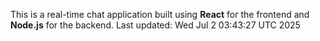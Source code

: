 This is a real-time chat application built using **React** for the frontend and **Node.js** for the backend.
Last updated: Wed Jul  2 03:43:27 UTC 2025
